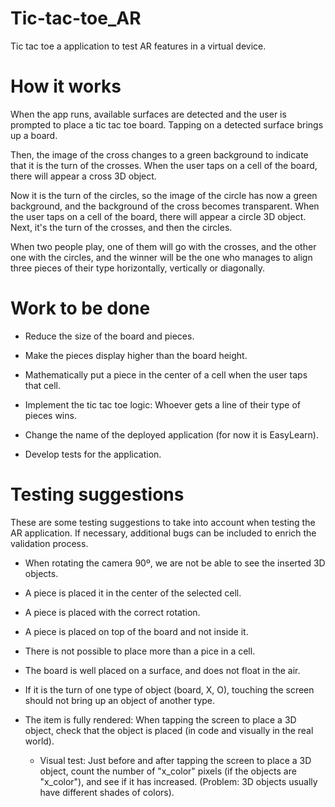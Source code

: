 # Tic-tac-toe_AR

Tic tac toe a application to test AR features in a virtual device.

# How it works

When the app runs, available surfaces are detected and the user is prompted to place a tic tac toe board. Tapping on a detected surface brings up a board.

Then, the image of the cross changes to a green background to indicate that it is the turn of the crosses. When the user taps on a cell of the board, there will appear a cross 3D object.

Now it is the turn of the circles, so the image of the circle has now a green background, and the background of the cross becomes transparent. When the user taps on a cell of the board, there will appear a circle 3D object. Next, it's the turn of the crosses, and then the circles.

When two people play, one of them will go with the crosses, and the other one with the circles, and the winner will be the one who manages to align three pieces of their type horizontally, vertically or diagonally.

# Work to be done

- Reduce the size of the board and pieces.

- Make the pieces display higher than the board height.

- Mathematically put a piece in the center of a cell when the user taps that cell.

- Implement the tic tac toe logic: Whoever gets a line of their type of pieces wins.

- Change the name of the deployed application (for now it is EasyLearn).

- Develop tests for the application.

# Testing suggestions

These are some testing suggestions to take into account when testing the AR application. If necessary, additional bugs can be included to enrich the validation process.

- When rotating the camera 90º, we are not be able to see the inserted 3D objects.

- A piece is placed it in the center of the selected cell.

- A piece is placed with the correct rotation.

- A piece is placed on top of the board and not inside it.

- There is not possible to place more than a pice in a cell.

- The board is well placed on a surface, and does not float in the air.

- If it is the turn of one type of object (board, X, O), touching the screen should not bring up an object of another type.

- The item is fully rendered: When tapping the screen to place a 3D object, check that the object is placed (in code and visually in the real world).
	- Visual test: Just before and after tapping the screen to place a 3D object, count the number of "x_color" pixels (if the objects are "x_color"), and see if it has increased. (Problem: 3D objects usually have different shades of colors).
